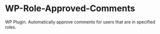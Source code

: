 WP-Role-Approved-Comments
=========================

WP Plugin. Automatically approve comments for users that are in specified roles.